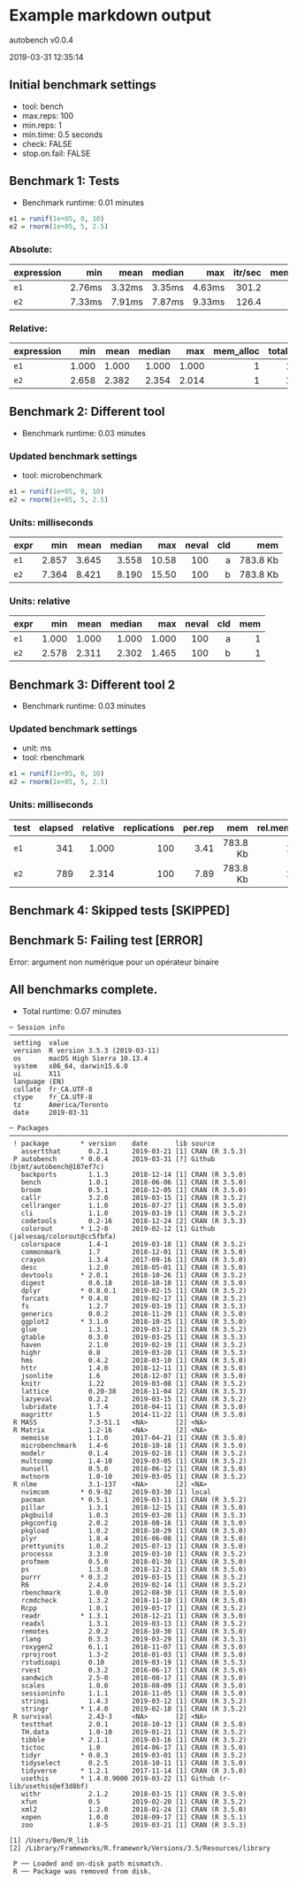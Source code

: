 # Example markdown output

autobench v0.0.4

2019-03-31 12:35:14

## Initial benchmark settings
  * tool: bench
  * max.reps: 100
  * min.reps: 1
  * min.time: 0.5 seconds
  * check: FALSE
  * stop.on.fail: FALSE

## Benchmark 1: Tests

* Benchmark runtime: 0.01 minutes

```r
e1 = runif(1e+05, 0, 10)
e2 = rnorm(1e+05, 5, 2.5)
```

### Absolute:
|expression|   min|  mean|median|   max|itr/sec|mem_alloc|n_gc|n_itr|total_time|
|:---------|-----:|-----:|-----:|-----:|------:|--------:|---:|----:|---------:|
|`e1`      |2.76ms|3.32ms|3.35ms|4.63ms|  301.2|    784KB|   2|   98|     325ms|
|`e2`      |7.33ms|7.91ms|7.87ms|9.33ms|  126.4|    784KB|   1|   61|     482ms|

### Relative:
|expression|  min| mean|median|  max|mem_alloc|total_time|
|:---------|----:|----:|-----:|----:|--------:|---------:|
|`e1`      |1.000|1.000| 1.000|1.000|        1|     1.000|
|`e2`      |2.658|2.382| 2.354|2.014|        1|     1.483|

## Benchmark 2: Different tool

* Benchmark runtime: 0.03 minutes

### Updated benchmark settings
  * tool: microbenchmark

```r
e1 = runif(1e+05, 0, 10)
e2 = rnorm(1e+05, 5, 2.5)
```

### Units: milliseconds
|expr|  min| mean|median|  max|neval|cld|     mem|
|:---|----:|----:|-----:|----:|----:|--:|-------:|
|`e1`|2.857|3.645| 3.558|10.58|  100|  a|783.8 Kb|
|`e2`|7.364|8.421| 8.190|15.50|  100|  b|783.8 Kb|

### Units: relative
|expr|  min| mean|median|  max|neval|cld|mem|
|:---|----:|----:|-----:|----:|----:|--:|--:|
|`e1`|1.000|1.000| 1.000|1.000|  100|  a|  1|
|`e2`|2.578|2.311| 2.302|1.465|  100|  b|  1|

## Benchmark 3: Different tool 2

* Benchmark runtime: 0.03 minutes

### Updated benchmark settings
  * unit: ms
  * tool: rbenchmark

```r
e1 = runif(1e+05, 0, 10)
e2 = rnorm(1e+05, 5, 2.5)
```

### Units: milliseconds
|test|elapsed|relative|replications|per.rep|     mem|rel.mem|
|:---|------:|-------:|-----------:|------:|-------:|------:|
|`e1`|    341|   1.000|         100|   3.41|783.8 Kb|      1|
|`e2`|    789|   2.314|         100|   7.89|783.8 Kb|      1|

## Benchmark 4: Skipped tests [SKIPPED]

## Benchmark 5: Failing test [ERROR]

Error: argument non numérique pour un opérateur binaire

## All benchmarks complete.

* Total runtime: 0.07 minutes

```
─ Session info ───────────────────────────────────────────────────────────────────────────────────
 setting  value                       
 version  R version 3.5.3 (2019-03-11)
 os       macOS High Sierra 10.13.4   
 system   x86_64, darwin15.6.0        
 ui       X11                         
 language (EN)                        
 collate  fr_CA.UTF-8                 
 ctype    fr_CA.UTF-8                 
 tz       America/Toronto             
 date     2019-03-31                  

─ Packages ───────────────────────────────────────────────────────────────────────────────────────
 ! package        * version    date       lib source                            
   assertthat       0.2.1      2019-03-21 [1] CRAN (R 3.5.3)                    
 P autobench      * 0.0.4      2019-03-31 [?] Github (bjmt/autobench@187ef7c)   
   backports        1.1.3      2018-12-14 [1] CRAN (R 3.5.0)                    
   bench            1.0.1      2018-06-06 [1] CRAN (R 3.5.0)                    
   broom            0.5.1      2018-12-05 [1] CRAN (R 3.5.0)                    
   callr            3.2.0      2019-03-15 [1] CRAN (R 3.5.2)                    
   cellranger       1.1.0      2016-07-27 [1] CRAN (R 3.5.0)                    
   cli              1.1.0      2019-03-19 [1] CRAN (R 3.5.2)                    
   codetools        0.2-16     2018-12-24 [2] CRAN (R 3.5.3)                    
   colorout       * 1.2-0      2019-02-12 [1] Github (jalvesaq/colorout@cc5fbfa)
   colorspace       1.4-1      2019-03-18 [1] CRAN (R 3.5.2)                    
   commonmark       1.7        2018-12-01 [1] CRAN (R 3.5.0)                    
   crayon           1.3.4      2017-09-16 [1] CRAN (R 3.5.0)                    
   desc             1.2.0      2018-05-01 [1] CRAN (R 3.5.0)                    
   devtools       * 2.0.1      2018-10-26 [1] CRAN (R 3.5.2)                    
   digest           0.6.18     2018-10-10 [1] CRAN (R 3.5.0)                    
   dplyr          * 0.8.0.1    2019-02-15 [1] CRAN (R 3.5.2)                    
   forcats        * 0.4.0      2019-02-17 [1] CRAN (R 3.5.2)                    
   fs               1.2.7      2019-03-19 [1] CRAN (R 3.5.3)                    
   generics         0.0.2      2018-11-29 [1] CRAN (R 3.5.0)                    
   ggplot2        * 3.1.0      2018-10-25 [1] CRAN (R 3.5.0)                    
   glue             1.3.1      2019-03-12 [1] CRAN (R 3.5.2)                    
   gtable           0.3.0      2019-03-25 [1] CRAN (R 3.5.3)                    
   haven            2.1.0      2019-02-19 [1] CRAN (R 3.5.2)                    
   highr            0.8        2019-03-20 [1] CRAN (R 3.5.3)                    
   hms              0.4.2      2018-03-10 [1] CRAN (R 3.5.0)                    
   httr             1.4.0      2018-12-11 [1] CRAN (R 3.5.0)                    
   jsonlite         1.6        2018-12-07 [1] CRAN (R 3.5.0)                    
   knitr            1.22       2019-03-08 [1] CRAN (R 3.5.2)                    
   lattice          0.20-38    2018-11-04 [2] CRAN (R 3.5.3)                    
   lazyeval         0.2.2      2019-03-15 [1] CRAN (R 3.5.2)                    
   lubridate        1.7.4      2018-04-11 [1] CRAN (R 3.5.0)                    
   magrittr         1.5        2014-11-22 [1] CRAN (R 3.5.0)                    
 R MASS             7.3-51.1   <NA>       [2] <NA>                              
 R Matrix           1.2-16     <NA>       [2] <NA>                              
   memoise          1.1.0      2017-04-21 [1] CRAN (R 3.5.0)                    
   microbenchmark   1.4-6      2018-10-18 [1] CRAN (R 3.5.0)                    
   modelr           0.1.4      2019-02-18 [1] CRAN (R 3.5.2)                    
   multcomp         1.4-10     2019-03-05 [1] CRAN (R 3.5.2)                    
   munsell          0.5.0      2018-06-12 [1] CRAN (R 3.5.0)                    
   mvtnorm          1.0-10     2019-03-05 [1] CRAN (R 3.5.2)                    
 R nlme             3.1-137    <NA>       [2] <NA>                              
   nvimcom        * 0.9-82     2019-03-30 [1] local                             
   pacman         * 0.5.1      2019-03-11 [1] CRAN (R 3.5.2)                    
   pillar           1.3.1      2018-12-15 [1] CRAN (R 3.5.0)                    
   pkgbuild         1.0.3      2019-03-20 [1] CRAN (R 3.5.3)                    
   pkgconfig        2.0.2      2018-08-16 [1] CRAN (R 3.5.0)                    
   pkgload          1.0.2      2018-10-29 [1] CRAN (R 3.5.0)                    
   plyr             1.8.4      2016-06-08 [1] CRAN (R 3.5.0)                    
   prettyunits      1.0.2      2015-07-13 [1] CRAN (R 3.5.0)                    
   processx         3.3.0      2019-03-10 [1] CRAN (R 3.5.2)                    
   profmem          0.5.0      2018-01-30 [1] CRAN (R 3.5.0)                    
   ps               1.3.0      2018-12-21 [1] CRAN (R 3.5.0)                    
   purrr          * 0.3.2      2019-03-15 [1] CRAN (R 3.5.2)                    
   R6               2.4.0      2019-02-14 [1] CRAN (R 3.5.2)                    
   rbenchmark       1.0.0      2012-08-30 [1] CRAN (R 3.5.0)                    
   rcmdcheck        1.3.2      2018-11-10 [1] CRAN (R 3.5.0)                    
   Rcpp             1.0.1      2019-03-17 [1] CRAN (R 3.5.2)                    
   readr          * 1.3.1      2018-12-21 [1] CRAN (R 3.5.0)                    
   readxl           1.3.1      2019-03-13 [1] CRAN (R 3.5.2)                    
   remotes          2.0.2      2018-10-30 [1] CRAN (R 3.5.0)                    
   rlang            0.3.3      2019-03-29 [1] CRAN (R 3.5.3)                    
   roxygen2         6.1.1      2018-11-07 [1] CRAN (R 3.5.0)                    
   rprojroot        1.3-2      2018-01-03 [1] CRAN (R 3.5.0)                    
   rstudioapi       0.10       2019-03-19 [1] CRAN (R 3.5.3)                    
   rvest            0.3.2      2016-06-17 [1] CRAN (R 3.5.0)                    
   sandwich         2.5-0      2018-08-17 [1] CRAN (R 3.5.0)                    
   scales           1.0.0      2018-08-09 [1] CRAN (R 3.5.0)                    
   sessioninfo      1.1.1      2018-11-05 [1] CRAN (R 3.5.0)                    
   stringi          1.4.3      2019-03-12 [1] CRAN (R 3.5.2)                    
   stringr        * 1.4.0      2019-02-10 [1] CRAN (R 3.5.2)                    
 R survival         2.43-3     <NA>       [2] <NA>                              
   testthat         2.0.1      2018-10-13 [1] CRAN (R 3.5.0)                    
   TH.data          1.0-10     2019-01-21 [1] CRAN (R 3.5.2)                    
   tibble         * 2.1.1      2019-03-16 [1] CRAN (R 3.5.2)                    
   tictoc           1.0        2014-06-17 [1] CRAN (R 3.5.0)                    
   tidyr          * 0.8.3      2019-03-01 [1] CRAN (R 3.5.2)                    
   tidyselect       0.2.5      2018-10-11 [1] CRAN (R 3.5.0)                    
   tidyverse      * 1.2.1      2017-11-14 [1] CRAN (R 3.5.0)                    
   usethis        * 1.4.0.9000 2019-03-22 [1] Github (r-lib/usethis@ef3d8bf)    
   withr            2.1.2      2018-03-15 [1] CRAN (R 3.5.0)                    
   xfun             0.5        2019-02-20 [1] CRAN (R 3.5.2)                    
   xml2             1.2.0      2018-01-24 [1] CRAN (R 3.5.0)                    
   xopen            1.0.0      2018-09-17 [1] CRAN (R 3.5.1)                    
   zoo              1.8-5      2019-03-21 [1] CRAN (R 3.5.3)                    

[1] /Users/Ben/R_lib
[2] /Library/Frameworks/R.framework/Versions/3.5/Resources/library

 P ── Loaded and on-disk path mismatch.
 R ── Package was removed from disk.
```
